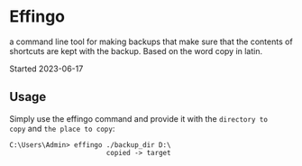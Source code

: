 # Effingo

a command line tool for making backups that make sure that the contents of shortcuts are kept with the backup. Based on the word copy in latin.

Started 2023-06-17

## Usage

Simply use the effingo command and provide it with the `directory to copy` and `the place to copy`:

```text
C:\Users\Admin> effingo ./backup_dir D:\
                        copied -> target
```
